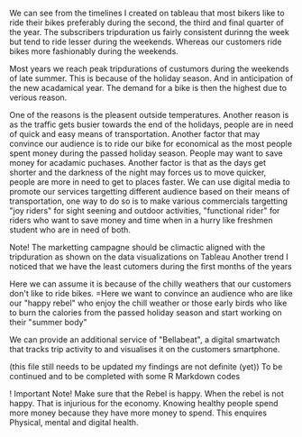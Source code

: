 We can see from the timelines I created on tableau that most bikers like to ride their bikes preferably during the second, the third and final quarter of the year. The subscribers tripduration us fairly consistent durinng the week but tend to ride lesser during the weekends. Whereas our customers ride bikes more fashionably during the weekends.

Most years we reach peak tripdurations of custumors during the weekends of late summer. This is because of the holiday season. And in anticipation of the new acadamical year. The demand for a bike is then the highest due to verious reason.

One of the reasons is the pleasent outside temperatures.
Another reason is as the traffic gets busier towards the end of the holidays, people are in need of quick and easy means of transportation.
Another factor that may convince our audience is to ride our bike for economical as the most people spent money during the passed holiday season. People may want to save money for acadamic puchases.
Another factor is that as the days get shorter and the darkness of the night may forces us to move quicker, people are more in need to get to places faster.
We can use digital media to promote our services targetting different audience based on their means of transportation, one way to do so is to make various commercials targetting "joy riders" for sight seening and outdoor activities, "functional rider" for riders who want to save money and time when in a hurry like freshmen student who are in need of both.

Note! The marketting campagne should be climactic aligned with the tripduration as shown on the data visualizations on Tableau
Another trend I noticed that we have the least cutomers during the first months of the years

Here we can assume it is because of the chilly weathers that our customers don't like to ride bikes.
=Here we want to convince an audience who are like our "happy rebel" who enjoy the chill weather or those early birds who like to burn the calories from the passed holiday season and start working on their "summer body"

We can provide an additional service of "Bellabeat", a digital smartwatch that tracks trip activity to and visualises it on the customers smartphone.

(this file still needs to be updated my findings are not definite (yet)) To be continued and to be completed with some R Markdown codes

! Important Note! 
Make sure that the Rebel is happy. When the rebel is not happy. That is injurious for the economy. Knowing healthy people spend more money because they have more money to spend.
This enquires Physical, mental and digital health.
